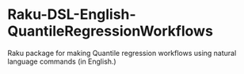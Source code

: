 # Raku-DSL-English-QuantileRegressionWorkflows
Raku package for making Quantile regression workflows using natural language commands (in English.)
